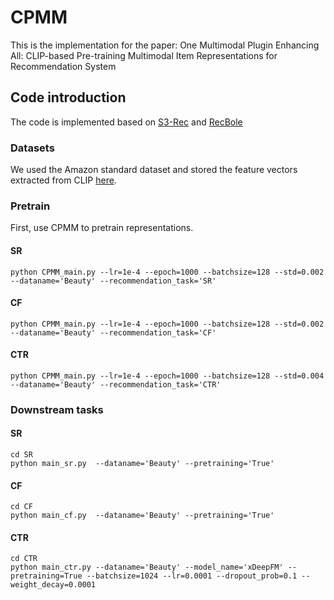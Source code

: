 # CPMM
This is the implementation for the paper: One Multimodal Plugin Enhancing All: CLIP-based Pre-training
Multimodal Item Representations for Recommendation System

## Code introduction
The code is implemented based on [S3-Rec](https://github.com/RUCAIBox/CIKM2020-S3Rec) and [RecBole](https://github.com/RUCAIBox/RecBole)

### Datasets
We used the Amazon standard dataset and stored the feature vectors extracted from CLIP [here](https://drive.google.com/file/d/1_oUco-jcc1MxrWiAK8OYbJNIxKsfkn4x/view?usp=sharing).


### Pretrain
First, use CPMM to pretrain representations.

#### SR
```angular2html
python CPMM_main.py --lr=1e-4 --epoch=1000 --batchsize=128 --std=0.002 --dataname='Beauty' --recommendation_task='SR'
```
#### CF
```angular2html
python CPMM_main.py --lr=1e-4 --epoch=1000 --batchsize=128 --std=0.002 --dataname='Beauty' --recommendation_task='CF'
```
#### CTR
```angular2html
python CPMM_main.py --lr=1e-4 --epoch=1000 --batchsize=128 --std=0.004 --dataname='Beauty' --recommendation_task='CTR'
```

### Downstream tasks

#### SR
```angular2html
cd SR
python main_sr.py  --dataname='Beauty' --pretraining='True'
```

#### CF
```angular2html
cd CF
python main_cf.py  --dataname='Beauty' --pretraining='True'
```

#### CTR
```angular2html
cd CTR
python main_ctr.py --dataname='Beauty' --model_name='xDeepFM' --pretraining=True --batchsize=1024 --lr=0.0001 --dropout_prob=0.1 --weight_decay=0.0001
```